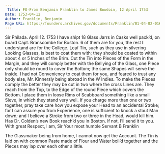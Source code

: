 ```yaml
---
 Title: FO-From Benjamin Franklin to James Bowdoin, 12 April 1753
Date: 1753-04-12
Author: Franklin, Benjamin
Page URL: https://founders.archives.gov/documents/Franklin/01-04-02-0166
---
```


Sir
Philada. April 12. 1753
   I have shipt 18 Glass Jarrs in Casks well pack’d, on board Capt. Branscombe for Boston. 6 of them are for you, the rest I understand are for the College. Leaf Tin, such as they use in silvering Looking Glasses, is best to coat them with; they should be coated to within about 4 or 5 Inches of the Brim. Cut the Tin into Pieces of the Form in the Margin, and they will comply better with the Bellying of the Glass, one Piece only should be round to cover the Bottom; the same Shapes will serve the Inside. I had not Conveniency to coat them for you, and feared to trust any body else, Mr. Kinnersly being abroad in the W Indies. To make the Pieces comply the better they may be cut in two where the cross Lines are. They reach from the Top, to the Edge of the round Piece which covers the Bottom. I place them in loose Rims of Scabboard something like a small Sieve, in which they stand very well. If you charge more than one or two together, pray take care how you expose your Head to an accidental Stroke; for I can assure you from Experience, one is sufficient to knock a stout Man down; and I believe a Stroke from two or three in the Head, would kill him.
Has Dr. Colden’s new Book reach’d you in Boston. If not, I’ll send it to you.
With great Respect, I am, Sir Your most humble Servant
B Franklin


The Glassmaker being from home, I cannot now get the Account.
The Tin is laid on with common Paste made of Flour and Water boil’d together and the Pieces may lap over each other a little.


